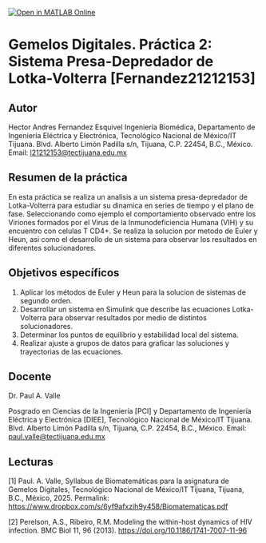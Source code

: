 [![Open in MATLAB Online](https://www.mathworks.com/images/responsive/global/open-in-matlab-online.svg)](https://matlab.mathworks.com/open/github/v1?repo=AndresUN1/Gemelos-Digitales-Sistema-de-Lotka-Volterra-Fernandez21212153)

# Gemelos Digitales. Práctica 2: Sistema Presa-Depredador de Lotka-Volterra [Fernandez21212153]

## Autor
Hector Andres Fernandez Esquivel
Ingeniería Biomédica, Departamento de Ingeniería Eléctrica y Electrónica, Tecnológico Nacional de México/IT Tijuana. Blvd. Alberto Limón Padilla s/n, Tijuana, C.P. 22454, B.C., México. Email: l21212153@tectijuana.edu.mx

## Resumen de la práctica
En esta práctica se realiza un analisis a un sistema presa-depredador de Lotka-Volterra para estudiar su dinamica en series de tiempo y el plano de fase. Seleccionando como ejemplo el comportamiento observado entre los Viriones formados por el Virus de la Inmunodeficiencia Humana (VIH) y su encuentro con celulas T CD4+. Se realiza la solucion por metodo de Euler y Heun, asi como el desarrollo de un sistema para observar los resultados en diferentes solucionadores. 

## Objetivos específicos
1. Aplicar los métodos de Euler y Heun para la solucion de sistemas de segundo orden.
2. Desarrollar un sistema en Simulink que describe las ecuaciones Lotka-Volterra para observar resultados por medio de distintos solucionadores.
3. Determinar los puntos de equilibrio y estabilidad local del sistema.
4. Realizar ajuste a grupos de datos para graficar las soluciones y trayectorias de las ecuaciones.

## Docente
Dr. Paul A. Valle

Posgrado en Ciencias de la Ingeniería [PCI] y Departamento de Ingeniería Eléctrica y Electrónica [DIEE], Tecnológico Nacional de México/IT Tijuana. Blvd. Alberto Limón Padilla s/n, Tijuana, C.P. 22454, B.C., México. Email: paul.valle@tectijuana.edu.mx

## Lecturas
[1] Paul. A. Valle, Syllabus de Biomatemáticas para la asignatura de Gemelos Digitales, Tecnológico Nacional de México/IT Tijuana, Tijuana, B.C., México, 2025. Permalink: https://www.dropbox.com/s/6yf9afxzih9y458/Biomatematicas.pdf

[2] Perelson, A.S., Ribeiro, R.M. Modeling the within-host dynamics of HIV infection. BMC Biol 11, 96 (2013). https://doi.org/10.1186/1741-7007-11-96

